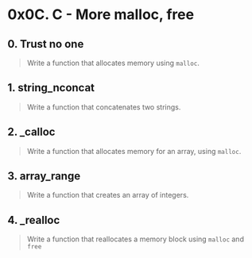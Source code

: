 # 0x0C. C - More malloc, free

## 0. Trust no one
> Write a function that allocates memory using `malloc`.

## 1. string_nconcat
> Write a function that concatenates two strings.

## 2. \_calloc
> Write a function that allocates memory for an array, using `malloc`.

## 3. array_range
> Write a function that creates an array of integers.

## 4. \_realloc
> Write a function that reallocates a memory block using `malloc` and `free`
